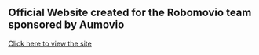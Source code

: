 ## Official Website created for the Robomovio team sponsored by Aumovio
[Click here to view the site](https://robomovio.github.io)
